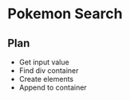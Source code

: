 # Pokemon Search

## Plan
- Get input value
- Find div container
- Create elements
- Append to container
